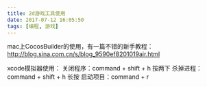 ```yaml
---
title: 2d游戏工具使用
date: 2017-07-12 16:05:50
tags: [编程, 游戏]
---
```


mac上CocosBuilder的使用，有一篇不错的新手教程：  
http://blog.sina.com.cn/s/blog_9590ef8201019air.html


xcode模拟器使用：
关闭程序：command + shift + h  按两下
杀掉进程：command + shift + h 长按
启动项目：command + r

